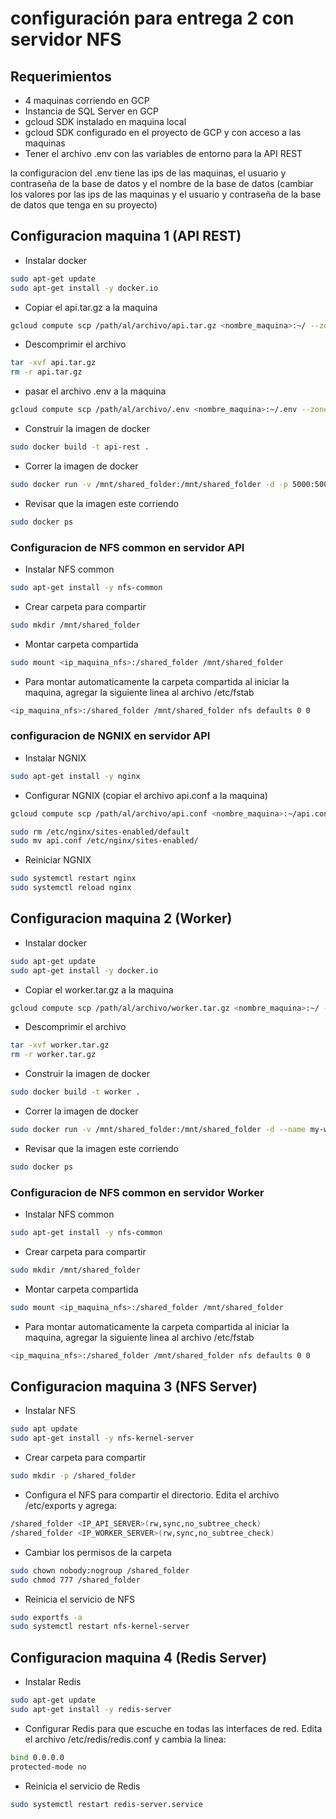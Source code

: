 # configuración para entrega 2 con servidor NFS

## Requerimientos

- 4 maquinas corriendo en GCP
- Instancia de SQL Server en GCP
- gcloud SDK instalado en maquina local
- gcloud SDK configurado en el proyecto de GCP y con acceso a las maquinas
- Tener el archivo .env con las variables de entorno para la API REST

la configuracion del .env tiene las ips de las maquinas, el usuario y contraseña de la base de datos y el nombre de la base de datos
(cambiar los valores por las ips de las maquinas y el usuario y contraseña de la base de datos que tenga en su proyecto)


## Configuracion maquina 1 (API REST)

- Instalar docker 
```bash
sudo apt-get update
sudo apt-get install -y docker.io
```

- Copiar el api.tar.gz a la maquina
```bash
gcloud compute scp /path/al/archivo/api.tar.gz <nombre_maquina>:~/ --zone=<zona>
```

- Descomprimir el archivo
```bash
tar -xvf api.tar.gz
rm -r api.tar.gz
```

- pasar el archivo .env a la maquina
```bash
gcloud compute scp /path/al/archivo/.env <nombre_maquina>:~/.env --zone=<zona>
```

- Construir la imagen de docker
```bash
sudo docker build -t api-rest .
```

- Correr la imagen de docker
```bash
sudo docker run -v /mnt/shared_folder:/mnt/shared_folder -d -p 5000:5000 --env-file .env --name my-api my-api
```

- Revisar que la imagen este corriendo
```bash
sudo docker ps
```

### Configuracion de NFS common en servidor API
- Instalar NFS common
```bash
sudo apt-get install -y nfs-common
```

- Crear carpeta para compartir
```bash
sudo mkdir /mnt/shared_folder
```

- Montar carpeta compartida
```bash
sudo mount <ip_maquina_nfs>:/shared_folder /mnt/shared_folder
```

- Para montar automaticamente la carpeta compartida al iniciar la maquina, agregar la siguiente linea al archivo /etc/fstab
```bash
<ip_maquina_nfs>:/shared_folder /mnt/shared_folder nfs defaults 0 0
```


### configuracion de NGNIX en servidor API

- Instalar NGNIX
```bash
sudo apt-get install -y nginx
```

- Configurar NGNIX (copiar el archivo api.conf a la maquina)
```bash
gcloud compute scp /path/al/archivo/api.conf <nombre_maquina>:~/api.conf --zone=<zona>
```
```bash
sudo rm /etc/nginx/sites-enabled/default
sudo mv api.conf /etc/nginx/sites-enabled/
```

- Reiniciar NGNIX
```bash
sudo systemctl restart nginx
sudo systemctl reload nginx
```



## Configuracion maquina 2 (Worker)

- Instalar docker 
```bash
sudo apt-get update
sudo apt-get install -y docker.io
```

- Copiar el worker.tar.gz a la maquina
```bash
gcloud compute scp /path/al/archivo/worker.tar.gz <nombre_maquina>:~/ --zone=<zona>
```

- Descomprimir el archivo
```bash
tar -xvf worker.tar.gz
rm -r worker.tar.gz
```

- Construir la imagen de docker
```bash
sudo docker build -t worker .
```

- Correr la imagen de docker
```bash
sudo docker run -v /mnt/shared_folder:/mnt/shared_folder -d --name my-worker my-worker
```

- Revisar que la imagen este corriendo
```bash
sudo docker ps
```

### Configuracion de NFS common en servidor Worker

- Instalar NFS common
```bash
sudo apt-get install -y nfs-common
```

- Crear carpeta para compartir
```bash
sudo mkdir /mnt/shared_folder
```

- Montar carpeta compartida
```bash
sudo mount <ip_maquina_nfs>:/shared_folder /mnt/shared_folder
```

- Para montar automaticamente la carpeta compartida al iniciar la maquina, agregar la siguiente linea al archivo /etc/fstab
```bash
<ip_maquina_nfs>:/shared_folder /mnt/shared_folder nfs defaults 0 0
```


## Configuracion maquina 3 (NFS Server)

- Instalar NFS
```bash
sudo apt update
sudo apt-get install -y nfs-kernel-server
```

- Crear carpeta para compartir
```bash
sudo mkdir -p /shared_folder
```

- Configura el NFS para compartir el directorio. Edita el archivo /etc/exports y agrega:
```bash
/shared_folder <IP_API_SERVER>(rw,sync,no_subtree_check)
/shared_folder <IP_WORKER_SERVER>(rw,sync,no_subtree_check)
```

- Cambiar los permisos de la carpeta
```bash
sudo chown nobody:nogroup /shared_folder
sudo chmod 777 /shared_folder
```

- Reinicia el servicio de NFS
```bash
sudo exportfs -a
sudo systemctl restart nfs-kernel-server
```


## Configuracion maquina 4 (Redis Server)

- Instalar Redis
```bash
sudo apt-get update
sudo apt-get install -y redis-server
```

- Configurar Redis para que escuche en todas las interfaces de red. Edita el archivo /etc/redis/redis.conf y cambia la linea:
```bash
bind 0.0.0.0
protected-mode no
```

- Reinicia el servicio de Redis
```bash
sudo systemctl restart redis-server.service
```
